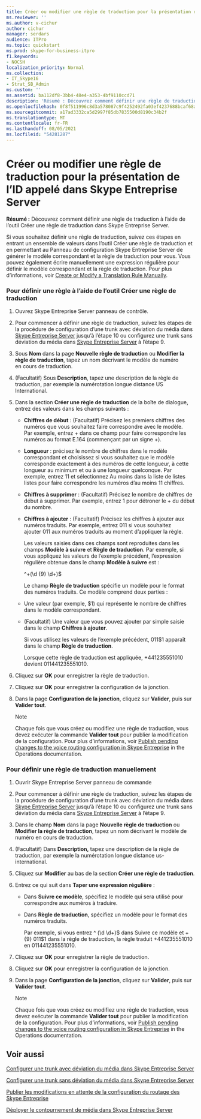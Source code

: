 ```yaml
---
title: Créer ou modifier une règle de traduction pour la présentation de l’ID appelé dans Skype Entreprise Server
ms.reviewer: ''
ms.author: v-cichur
author: cichur
manager: serdars
audience: ITPro
ms.topic: quickstart
ms.prod: skype-for-business-itpro
f1.keywords:
- NOCSH
localization_priority: Normal
ms.collection:
- IT_Skype16
- Strat_SB_Admin
ms.custom: ''
ms.assetid: ba112df8-3bb4-48e4-a353-4bf9110ccd71
description: 'Résumé : Découvrez comment définir une règle de traduction à l’aide de l’outil Créer une règle de traduction dans Skype Entreprise Server.'
ms.openlocfilehash: 0f8f511996c8d3a578087c9f4252492fa03ef4237688bcaf68a04f09ed944116
ms.sourcegitcommit: a17ad3332ca5d2997f85db7835500d8190c34b2f
ms.translationtype: MT
ms.contentlocale: fr-FR
ms.lasthandoff: 08/05/2021
ms.locfileid: "54281287"
---
```

# <a name="create-or-modify-a-translation-rule-for-called-id-presentation-in-skype-for-business-server"></a>Créer ou modifier une règle de traduction pour la présentation de l’ID appelé dans Skype Entreprise Server

**Résumé :** Découvrez comment définir une règle de traduction à l’aide de l’outil Créer une règle de traduction dans Skype Entreprise Server.

Si vous souhaitez définir une règle de traduction, suivez  ces étapes en entrant un ensemble de valeurs dans l’outil Créer une règle de traduction et en permettant au Panneau de configuration Skype Entreprise Server de générer le modèle correspondant et la règle de traduction pour vous. Vous pouvez également écrire manuellement une expression régulière pour définir le modèle correspondant et la règle de traduction. Pour plus d’informations, voir [Create or Modify a Translation Rule Manually](/previous-versions/office/lync-server-2013/lync-server-2013-create-or-modify-a-translation-rule-manually).

### <a name="to-define-a-rule-by-using-the-build-a-translation-rule-tool"></a>Pour définir une règle à l’aide de l’outil Créer une règle de traduction

1. Ouvrez Skype Entreprise Server panneau de contrôle.

2. Pour commencer à définir une règle de traduction, suivez les étapes de la procédure de configuration d’une trunk avec déviation du média dans [Skype Entreprise Server](configure-trunk-with-media-bypass.md) jusqu’à l’étape 10 ou configurez une trunk sans déviation du média dans [Skype Entreprise Server](configure-trunk-without-media-bypass.md) à l’étape 9.

3. Sous **Nom** dans la page **Nouvelle règle de traduction** ou **Modifier la règle de traduction**, tapez un nom décrivant le modèle de numéro en cours de traduction.

4. (Facultatif) Sous **Description**, tapez une description de la règle de traduction, par exemple la numérotation longue distance US International.

5. Dans la section **Créer une règle de traduction** de la boîte de dialogue, entrez des valeurs dans les champs suivants :

   - **Chiffres de début** : (Facultatif) Précisez les premiers chiffres des numéros que vous souhaitez faire correspondre avec le modèle. Par exemple, entrez + dans ce champ pour faire correspondre les numéros au format E.164 (commençant par un signe +).

   - **Longueur** : précisez le nombre de chiffres dans le modèle correspondant et choisissez si vous souhaitez que le modèle corresponde exactement à des numéros de cette longueur, à cette longueur au minimum et ou à une longueur quelconque. Par exemple, entrez 11 et sélectionnez Au moins dans la liste de listes listes pour faire correspondre les numéros d’au moins 11 chiffres.

   - **Chiffres à supprimer** : (Facultatif) Précisez le nombre de chiffres de début à supprimer. Par exemple, entrez 1 pour détroner le + du début du nombre.

   - **Chiffres à ajouter** : (Facultatif) Précisez les chiffres à ajouter aux numéros traduits. Par exemple, entrez 011 si vous souhaitez ajouter 011 aux numéros traduits au moment d’appliquer la règle.

     Les valeurs saisies dans ces champs sont reproduites dans les champs **Modèle à suivre** et **Règle de traduction**. Par exemple, si vous appliquez les valeurs de l’exemple précédent, l’expression régulière obtenue dans le champ **Modèle à suivre** est :

     ^\+(\d {9} \d+)$

     Le champ **Règle de traduction** spécifie un modèle pour le format des numéros traduits. Ce modèle comprend deux parties :

   - Une valeur (par exemple, $1) qui représente le nombre de chiffres dans le modèle correspondant.

   - (Facultatif) Une valeur que vous pouvez ajouter par simple saisie dans le champ **Chiffres à ajouter**.

     Si vous utilisez les valeurs de l’exemple précédent, 011$1 apparaît dans le champ **Règle de traduction**.

     Lorsque cette règle de traduction est appliquée, +441235551010 devient 011441235551010.

6. Cliquez sur **OK** pour enregistrer la règle de traduction.

7. Cliquez sur **OK** pour enregistrer la configuration de la jonction.

8. Dans la page **Configuration de la jonction**, cliquez sur **Valider**, puis sur **Valider tout**.

   > [!NOTE]
   > Chaque fois que vous créez ou modifiez une règle de traduction, vous devez exécuter la commande **Valider tout** pour publier la modification de la configuration. Pour plus d’informations, voir [Publish pending changes to the voice routing configuration in Skype Entreprise](voice-route-config-changes.md) in the Operations documentation.

### <a name="to-define-a-translation-rule-manually"></a>Pour définir une règle de traduction manuellement

1. Ouvrir Skype Entreprise Server panneau de commande

2. Pour commencer à définir une règle de traduction, suivez les étapes de la procédure de configuration d’une trunk avec déviation du média dans [Skype Entreprise Server](configure-trunk-with-media-bypass.md) jusqu’à l’étape 10 ou configurez une trunk sans déviation du média dans [Skype Entreprise Server](configure-trunk-without-media-bypass.md) à l’étape 9.

3. Dans le champ **Nom** dans la page **Nouvelle règle de traduction** ou **Modifier la règle de traduction**, tapez un nom décrivant le modèle de numéro en cours de traduction.

4. (Facultatif) Dans **Description,** tapez une description de la règle de traduction, par exemple la numérotation longue distance us-international.

5. Cliquez sur **Modifier** au bas de la section **Créer une règle de traduction**.

6. Entrez ce qui suit dans **Taper une expression régulière** :

   - Dans **Suivre ce modèle**, spécifiez le modèle qui sera utilisé pour correspondre aux numéros à traduire.

   - Dans **Règle de traduction**, spécifiez un modèle pour le format des numéros traduits.

     Par exemple, si vous entrez ^ (\d \d+)$ dans Suivre ce modèle et \+ {9} 011$1  dans la règle de traduction, la règle traduit +441235551010 en 011441235551010.

7. Cliquez sur **OK** pour enregistrer la règle de traduction.

8. Cliquez sur **OK** pour enregistrer la configuration de la jonction.

9. Dans la page **Configuration de la jonction**, cliquez sur **Valider**, puis sur **Valider tout**.

    > [!NOTE]
    > Chaque fois que vous créez ou modifiez une règle de traduction, vous devez exécuter la commande **Valider tout** pour publier la modification de la configuration. Pour plus d’informations, voir [Publish pending changes to the voice routing configuration in Skype Entreprise](voice-route-config-changes.md) in the Operations documentation.

## <a name="see-also"></a>Voir aussi

[Configurer une trunk avec déviation du média dans Skype Entreprise Server](configure-trunk-with-media-bypass.md)

[Configurer une trunk sans déviation du média dans Skype Entreprise Server](configure-trunk-without-media-bypass.md)

[Publier les modifications en attente de la configuration du routage des Skype Entreprise](voice-route-config-changes.md)

[Déployer le contournement de média dans Skype Entreprise Server](deploy-media-bypass.md)